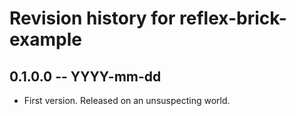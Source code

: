 # Revision history for reflex-brick-example

## 0.1.0.0 -- YYYY-mm-dd

* First version. Released on an unsuspecting world.
